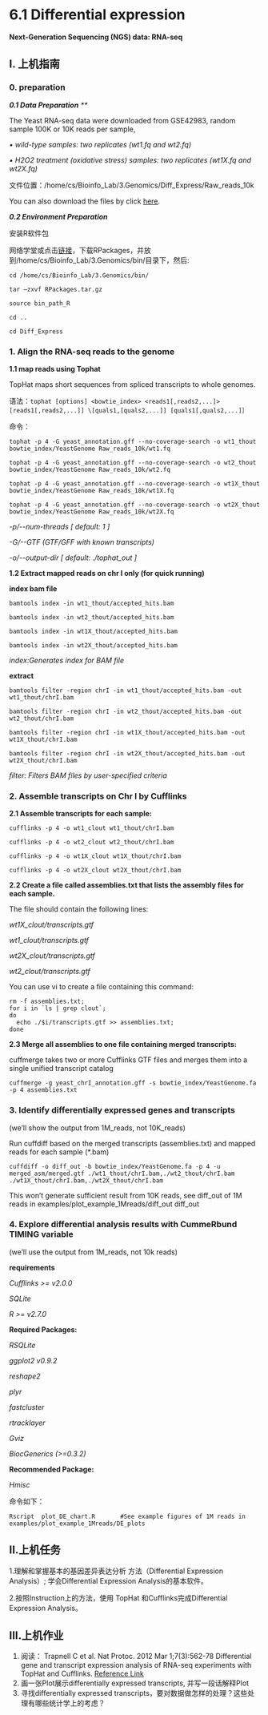 # 6.1 Differential expression

**Next-Generation Sequencing \(NGS\) data: RNA-seq**

## I. 上机指南

### 0. preparation

_**0.1 Data Preparation**_ _\*\*_

The Yeast RNA-seq data were downloaded from GSE42983, random sample 100K or 10K reads per sample,

_• wild-type samples: two replicates \(wt1.fq and wt2.fq\)_

_• H2O2 treatment \(oxidative stress\) samples: two replicates \(wt1X.fq and wt2X.fq\)_

文件位置：/home/cs/Bioinfo\_Lab/3.Genomics/Diff\_Express/Raw\_reads\_10k

You can also download the files by click [here](https://www.jianguoyun.com/p/DTCJc-gQ0NLuBRj9kQ4#dir=%2F2016%2F生物信息学导论%2F上机文件%2F3.Genomics::mode=0).

_**0.2 Environment Preparation**_

安装R软件包

网络学堂或点击[链接](https://www.jianguoyun.com/p/DTCJc-gQ0NLuBRj9kQ4#dir=%2F2016%2F生物信息学导论%2F上机文件%2F3.Genomics::mode=0)，下载RPackages，并放到/home/cs/Bioinfo\_Lab/3.Genomics/bin/目录下，然后:

```text
cd /home/cs/Bioinfo_Lab/3.Genomics/bin/

tar –zxvf RPackages.tar.gz         

source bin_path_R

cd ..

cd Diff_Express
```

### 1. Align the RNA-seq reads to the genome

**1.1 map reads using Tophat**

TopHat maps short sequences from spliced transcripts to whole genomes.

语法：`tophat [options] <bowtie_index> <reads1[,reads2,...]> [reads1[,reads2,...]] \[quals1,[quals2,...]] [quals1[,quals2,...]］`

命令：

```text
tophat -p 4 -G yeast_annotation.gff --no-coverage-search -o wt1_thout bowtie_index/YeastGenome Raw_reads_10k/wt1.fq 

tophat -p 4 -G yeast_annotation.gff --no-coverage-search -o wt2_thout bowtie_index/YeastGenome Raw_reads_10k/wt2.fq 

tophat -p 4 -G yeast_annotation.gff --no-coverage-search -o wt1X_thout bowtie_index/YeastGenome Raw_reads_10k/wt1X.fq 

tophat -p 4 -G yeast_annotation.gff --no-coverage-search -o wt2X_thout  bowtie_index/YeastGenome Raw_reads_10k/wt2X.fq
```

_-p/--num-threads  \[ default: 1 \]_

_-G/--GTF  \(GTF/GFF with known transcripts\)_

_-o/--output-dir  \[ default: ./tophat\_out \]_

**1.2 Extract mapped reads on chr I only \(for quick running\)**

**index bam file**

```text
bamtools index -in wt1_thout/accepted_hits.bam 

bamtools index -in wt2_thout/accepted_hits.bam 

bamtools index -in wt1X_thout/accepted_hits.bam

bamtools index -in wt2X_thout/accepted_hits.bam
```

_index:Generates index for BAM file_

**extract**

```text
bamtools filter -region chrI -in wt1_thout/accepted_hits.bam -out wt1_thout/chrI.bam

bamtools filter -region chrI -in wt2_thout/accepted_hits.bam -out wt2_thout/chrI.bam

bamtools filter -region chrI -in wt1X_thout/accepted_hits.bam -out wt1X_thout/chrI.bam

bamtools filter -region chrI -in wt2X_thout/accepted_hits.bam -out wt2X_thout/chrI.bam
```

_filter: Filters BAM files by user-specified criteria_

### 2. Assemble transcripts on Chr I by Cufflinks

**2.1 Assemble transcripts for each sample:**

```text
cufflinks -p 4 -o wt1_clout wt1_thout/chrI.bam 

cufflinks -p 4 -o wt2_clout wt2_thout/chrI.bam 

cufflinks -p 4 -o wt1X_clout wt1X_thout/chrI.bam 

cufflinks -p 4 -o wt2X_clout wt2X_thout/chrI.bam
```

**2.2 Create a file called assemblies.txt that lists the assembly files for each sample.**

The file should contain the following lines:

_wt1X\_clout/transcripts.gtf_

_wt1\_clout/transcripts.gtf_

_wt2X\_clout/transcripts.gtf_

_wt2\_clout/transcripts.gtf_

You can use vi to create a file containing this command:

```text
rm -f assemblies.txt;
for i in `ls | grep clout`;
do 
  echo ./$i/transcripts.gtf >> assemblies.txt;
done
```

**2.3 Merge all assemblies to one file containing merged transcripts:**

cuffmerge takes two or more Cufflinks GTF files and merges them into a single unified transcript catalog

`cuffmerge -g yeast_chrI_annotation.gff -s bowtie_index/YeastGenome.fa -p 4 assemblies.txt`

### 3. Identify differentially expressed genes and transcripts

\(we’ll show the output from 1M\_reads, not 10K\_reads\)

Run cuffdiff based on the merged transcripts \(assemblies.txt\) and mapped reads for each sample \(\*.bam\)

`cuffdiff -o diff_out -b bowtie_index/YeastGenome.fa -p 4 -u merged_asm/merged.gtf ./wt1_thout/chrI.bam,./wt2_thout/chrI.bam ./wt1X_thout/chrI.bam,./wt2X_thout/chrI.bam`

This won’t generate sufficient result from 10K reads, see diff\_out of 1M reads in examples/plot\_example\_1Mreads/diff\_out diff\_out

### 4. Explore differential analysis results with CummeRbund TIMING variable

\(we’ll use the output from 1M\_reads, not 10k reads\)

**requirements**

_Cufflinks &gt;= v2.0.0_

_SQLite_

_R &gt;= v2.7.0_

**Required Packages:**

_RSQLite_

_ggplot2 v0.9.2_

_reshape2_

_plyr_

_fastcluster_

_rtracklayer_

_Gviz_

_BiocGenerics \(&gt;=0.3.2\)_

**Recommended Package:**

_Hmisc_

命令如下：

```text
Rscript  plot_DE_chart.R       #See example figures of 1M reads in examples/plot_example_1Mreads/DE_plots
```

## II.上机任务

1.理解和掌握基本的基因差异表达分析 方法（Differential Expression Analysis）; 学会Differential Expression Analysis的基本软件。

2.按照Instruction上的方法，使用 TopHat 和Cufflinks完成Differential Expression Analysis。

## III.上机作业

1. 阅读： Trapnell C et al. Nat Protoc. 2012 Mar 1;7\(3\):562-78 Differential gene and transcript expression analysis of RNA-seq experiments with TopHat and Cufflinks. [Reference Link](http://www.ncbi.nlm.nih.gov/pubmed/22383036)
2. 画一张Plot展示differentially expressed transcripts, 并写一段话解释Plot
3. 寻找differentially expressed transcripts，要对数据做怎样的处理？这些处理有哪些统计学上的考虑？



